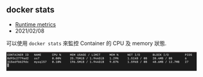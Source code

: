 

## docker stats

- [Runtime metrics](https://docs.docker.com/config/containers/runmetrics/)
- 2021/02/08

可以使用 `docker stats` 來監控 Container 的 CPU 及 memory 狀態.

![docker stats](./img/docker-stats.png)

